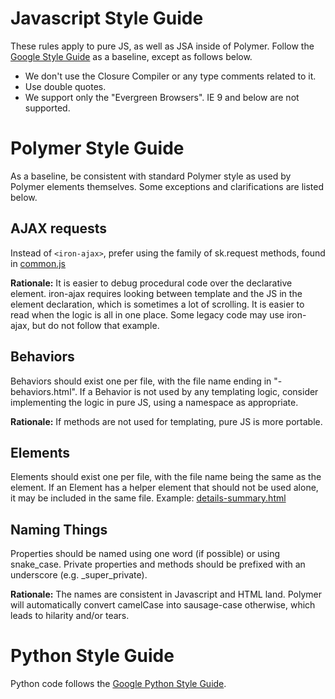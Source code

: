 Javascript Style Guide
===========================

These rules apply to pure JS, as well as JSA inside of Polymer.
Follow the [Google Style Guide](https://google.github.io/styleguide/javascriptguide.xml)
as a baseline, except as follows below.

- We don't use the Closure Compiler or any type comments related to it.
- Use double quotes.
- We support only the "Evergreen Browsers". IE 9 and below are not supported.


Polymer Style Guide
===================

As a baseline, be consistent with standard Polymer style as used by Polymer elements themselves.
Some exceptions and clarifications are listed below.

AJAX requests
-------------

Instead of `<iron-ajax>`, prefer using the family of sk.request methods, found in
[common.js](https://skia.googlesource.com/buildbot/+show/d3624df97a7422c542a739f36668f4831a2cda0b/res/js/common.js)

**Rationale:** It is easier to debug procedural code over the declarative element.
iron-ajax requires looking between template and the JS in the element declaration, which is sometimes a lot of scrolling.
It is easier to read when the logic is all in one place.
Some legacy code may use iron-ajax, but do not follow that example.


Behaviors
---------

Behaviors should exist one per file, with the file name ending in "-behaviors.html".
If a Behavior is not used by any templating logic, consider implementing the logic in
pure JS, using a namespace as appropriate.

**Rationale:** If methods are not used for templating, pure JS is more portable.


Elements
--------

Elements should exist one per file, with the file name being the same as the element.
If an Element has a helper element that should not be used alone, it may be included
in the same file.
Example: [details-summary.html](https://skia.googlesource.com/buildbot/+show/d3624df97a7422c542a739f36668f4831a2cda0b/res/imp/details-summary.html)

Naming Things
-------------

Properties should be named using one word (if possible) or using snake_case.
Private properties and methods should be prefixed with an underscore
(e.g. _super_private).

**Rationale:** The names are consistent in Javascript and HTML land.
Polymer will automatically convert camelCase into sausage-case otherwise, which
leads to hilarity and/or tears.


Python Style Guide
==================

Python code follows the [Google Python Style Guide](https://google.github.io/styleguide/pyguide.html).